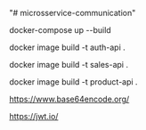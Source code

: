 "# microsservice-communication" 

docker-compose up --build 


docker image build -t auth-api .

docker image build -t sales-api .

docker image build -t product-api .



https://www.base64encode.org/

https://jwt.io/